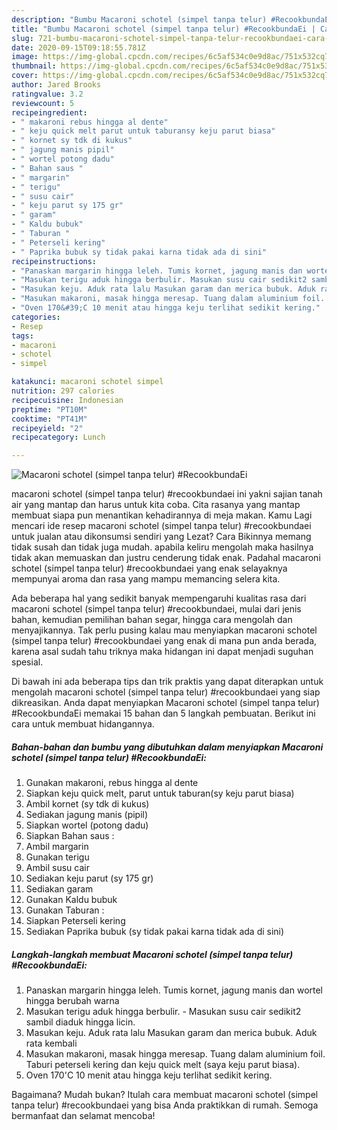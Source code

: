 ```yaml
---
description: "Bumbu Macaroni schotel (simpel tanpa telur) #RecookbundaEi | Cara Bikin Macaroni schotel (simpel tanpa telur) #RecookbundaEi Yang Paling Enak"
title: "Bumbu Macaroni schotel (simpel tanpa telur) #RecookbundaEi | Cara Bikin Macaroni schotel (simpel tanpa telur) #RecookbundaEi Yang Paling Enak"
slug: 721-bumbu-macaroni-schotel-simpel-tanpa-telur-recookbundaei-cara-bikin-macaroni-schotel-simpel-tanpa-telur-recookbundaei-yang-paling-enak
date: 2020-09-15T09:18:55.781Z
image: https://img-global.cpcdn.com/recipes/6c5af534c0e9d8ac/751x532cq70/macaroni-schotel-simpel-tanpa-telur-recookbundaei-foto-resep-utama.jpg
thumbnail: https://img-global.cpcdn.com/recipes/6c5af534c0e9d8ac/751x532cq70/macaroni-schotel-simpel-tanpa-telur-recookbundaei-foto-resep-utama.jpg
cover: https://img-global.cpcdn.com/recipes/6c5af534c0e9d8ac/751x532cq70/macaroni-schotel-simpel-tanpa-telur-recookbundaei-foto-resep-utama.jpg
author: Jared Brooks
ratingvalue: 3.2
reviewcount: 5
recipeingredient:
- " makaroni rebus hingga al dente"
- " keju quick melt parut untuk taburansy keju parut biasa"
- " kornet sy tdk di kukus"
- " jagung manis pipil"
- " wortel potong dadu"
- " Bahan saus "
- " margarin"
- " terigu"
- " susu cair"
- " keju parut sy 175 gr"
- " garam"
- " Kaldu bubuk"
- " Taburan "
- " Peterseli kering"
- " Paprika bubuk sy tidak pakai karna tidak ada di sini"
recipeinstructions:
- "Panaskan margarin hingga leleh. Tumis kornet, jagung manis dan wortel hingga berubah warna"
- "Masukan terigu aduk hingga berbulir. Masukan susu cair sedikit2 sambil diaduk hingga licin."
- "Masukan keju. Aduk rata lalu Masukan garam dan merica bubuk. Aduk rata kembali"
- "Masukan makaroni, masak hingga meresap. Tuang dalam aluminium foil. Taburi peterseli kering dan keju quick melt (saya keju parut biasa)."
- "Oven 170&#39;C 10 menit atau hingga keju terlihat sedikit kering."
categories:
- Resep
tags:
- macaroni
- schotel
- simpel

katakunci: macaroni schotel simpel 
nutrition: 297 calories
recipecuisine: Indonesian
preptime: "PT10M"
cooktime: "PT41M"
recipeyield: "2"
recipecategory: Lunch

---
```



![Macaroni schotel (simpel tanpa telur) #RecookbundaEi](https://img-global.cpcdn.com/recipes/6c5af534c0e9d8ac/751x532cq70/macaroni-schotel-simpel-tanpa-telur-recookbundaei-foto-resep-utama.jpg)


macaroni schotel (simpel tanpa telur) #recookbundaei ini yakni sajian tanah air yang mantap dan harus untuk kita coba. Cita rasanya yang mantap membuat siapa pun menantikan kehadirannya di meja makan.
Kamu Lagi mencari ide resep macaroni schotel (simpel tanpa telur) #recookbundaei untuk jualan atau dikonsumsi sendiri yang Lezat? Cara Bikinnya memang tidak susah dan tidak juga mudah. apabila keliru mengolah maka hasilnya tidak akan memuaskan dan justru cenderung tidak enak. Padahal macaroni schotel (simpel tanpa telur) #recookbundaei yang enak selayaknya mempunyai aroma dan rasa yang mampu memancing selera kita.

Ada beberapa hal yang sedikit banyak mempengaruhi kualitas rasa dari macaroni schotel (simpel tanpa telur) #recookbundaei, mulai dari jenis bahan, kemudian pemilihan bahan segar, hingga cara mengolah dan menyajikannya. Tak perlu pusing kalau mau menyiapkan macaroni schotel (simpel tanpa telur) #recookbundaei yang enak di mana pun anda berada, karena asal sudah tahu triknya maka hidangan ini dapat menjadi suguhan spesial.




Di bawah ini ada beberapa tips dan trik praktis yang dapat diterapkan untuk mengolah macaroni schotel (simpel tanpa telur) #recookbundaei yang siap dikreasikan. Anda dapat menyiapkan Macaroni schotel (simpel tanpa telur) #RecookbundaEi memakai 15 bahan dan 5 langkah pembuatan. Berikut ini cara untuk membuat hidangannya.

<!--inarticleads1-->

##### Bahan-bahan dan bumbu yang dibutuhkan dalam menyiapkan Macaroni schotel (simpel tanpa telur) #RecookbundaEi:

1. Gunakan  makaroni, rebus hingga al dente
1. Siapkan  keju quick melt, parut untuk taburan(sy keju parut biasa)
1. Ambil  kornet (sy tdk di kukus)
1. Sediakan  jagung manis (pipil)
1. Siapkan  wortel (potong dadu)
1. Siapkan  Bahan saus :
1. Ambil  margarin
1. Gunakan  terigu
1. Ambil  susu cair
1. Sediakan  keju parut (sy 175 gr)
1. Sediakan  garam
1. Gunakan  Kaldu bubuk
1. Gunakan  Taburan :
1. Siapkan  Peterseli kering
1. Sediakan  Paprika bubuk (sy tidak pakai karna tidak ada di sini)




<!--inarticleads2-->

##### Langkah-langkah membuat Macaroni schotel (simpel tanpa telur) #RecookbundaEi:

1. Panaskan margarin hingga leleh. Tumis kornet, jagung manis dan wortel hingga berubah warna
1. Masukan terigu aduk hingga berbulir. - Masukan susu cair sedikit2 sambil diaduk hingga licin.
1. Masukan keju. Aduk rata lalu Masukan garam dan merica bubuk. Aduk rata kembali
1. Masukan makaroni, masak hingga meresap. Tuang dalam aluminium foil. Taburi peterseli kering dan keju quick melt (saya keju parut biasa).
1. Oven 170&#39;C 10 menit atau hingga keju terlihat sedikit kering.




Bagaimana? Mudah bukan? Itulah cara membuat macaroni schotel (simpel tanpa telur) #recookbundaei yang bisa Anda praktikkan di rumah. Semoga bermanfaat dan selamat mencoba!
